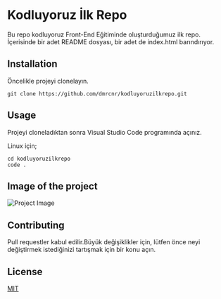 # Kodluyoruz İlk Repo
Bu repo kodluyoruz Front-End Eğitiminde oluşturduğumuz ilk repo. İçerisinde bir adet README dosyası, bir adet de index.html barındırıyor.

## Installation 
Öncelikle projeyi clonelayın.
```
git clone https://github.com/dmrcnr/kodluyoruzilkrepo.git
```
## Usage
Projeyi cloneladıktan sonra Visual Studio Code programında açınız.

Linux için;
```
cd kodluyoruzilkrepo
code .
```
## Image of the project
![Project Image](https://i.hizliresim.com/gq8lhlh.JPG)

## Contributing
Pull requestler kabul edilir.Büyük değişiklikler için, lütfen önce neyi değiştirmek istediğinizi tartışmak için bir konu açın.
## License
[MIT](https://github.com/dmrcnr/kodluyoruzilkrepo/blob/main/LICENSE)

